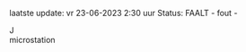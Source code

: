 laatste update: 
vr 23-06-2023  2:30   uur 
Status: FAALT - fout - 
<div class="service R">J</div><div class="service R">microstation</div>